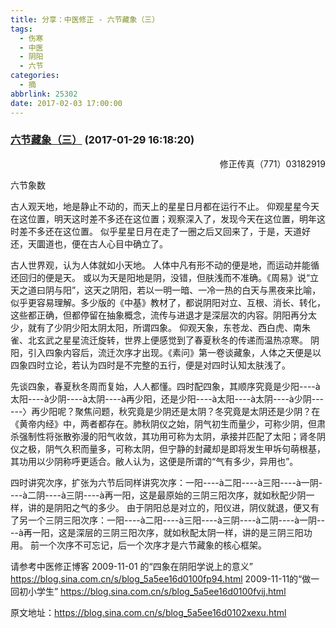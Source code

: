 ```yaml
---
title: 分享：中医修正 - 六节藏象（三）
tags:
  - 伤寒
  - 中医
  - 阴阳
  - 六节
categories:
  - 摘
abbrlink: 25302
date: 2017-02-03 17:00:00
---
```

###  [六节藏象（三）](https://blog.sina.com.cn/s/blog_5a5ee16d0102xexu.html  "跳转至原文") (2017-01-29 16:18:20)

<p ALIGN="right"><font STYLE="BACKGroUnD-CoLor: #ffffff">修正传真（771）03182919</FONT></P>

六节象数

古人观天地，地是静止不动的，而天上的星星日月都在运行不止。 仰观星星今天在这位置，明天这时差不多还在这位置；观察深入了，发现今天在这位置，明年这时差不多还在这位置。 似乎星星日月在走了一圈之后又回来了，于是，天道好还，天圜道也，便在古人心目中确立了。

古人世界观，认为人体就如小天地。 人体中凡有形不动的便是地，而运动并能循还回归的便是天。 或以为天是阳地是阴，没错，但肤浅而不准确。《周易》说“立天之道曰阴与阳”，这天之阴阳，若以一明一暗、一冷一热的白天与黑夜来比喻，似乎更容易理解。多少版的《中基》教材了，都说阴阳对立、互根、消长、转化，这些都正确，但都停留在抽象概念，流传与进退才是深层次的内容。阴阳再分太少，就有了少阴少阳太阴太阳，所谓四象。 仰观天象，东苍龙、西白虎、南朱雀、北玄武之星星流迁旋转，世界上便感觉到了春夏秋冬的传递而温热凉寒。 阴阳，引入四象内容后，流迁次序才出现。《素问》第一卷谈藏象，人体之天便是以四象四时立论，若认为四时是不完整的五行，便是对四时认知太肤浅了。

先谈四象，春夏秋冬周而复始，人人都懂。四时配四象，其顺序究竟是少阳----à太阳----à少阴----à太阴----à再少阳，还是少阳----à太阳----à太阴----à少阴------〉再少阳呢？聚焦问题，秋究竟是少阴还是太阴？冬究竟是太阴还是少阴？在《黄帝内经》中，两者都存在。肺秋阴仪之始，阴气初生而量少，可称少阴，但肃杀强制性将张散弥漫的阳气收敛，其功用可称为太阴，承接并匹配了太阳；肾冬阴仪之极，阴气久积而量多，可称太阴，但宁静的封藏却是即将发生甲坼句萌根基，其功用以少阴称呼更适合。敝人认为，这便是所谓的“气有多少，异用也”。

四时讲究次序，扩张为六节后同样讲究次序：一阳----à二阳----à三阳----à一阴----à二阴----à三阴----à再一阳，这是最原始的三阴三阳次序，就如秋配少阴一样，讲的是阴阳之气的多少。 由于阴阳总是对立的，阳仪进，阴仪就退，便又有了另一个三阴三阳次序：一阳----à二阳----à三阳----à三阴----à二阴----à一阴----à再一阳，这是深层的三阴三阳次序，就如秋配太阴一样，讲的是三阴三阳功用。 前一个次序不可忘记，后一个次序才是六节藏象的核心框架。

请参考中医修正博客
2009-11-01 的“四象在阴阳学说上的意义” https://blog.sina.com.cn/s/blog_5a5ee16d0100fp94.html
2009-11-11的“做一回初小学生” https://blog.sina.com.cn/s/blog_5a5ee16d0100fvij.html
  


原文地址：https://blog.sina.com.cn/s/blog_5a5ee16d0102xexu.html